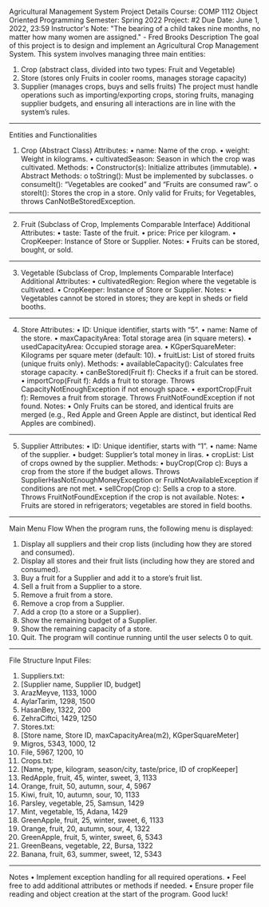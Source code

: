 Agricultural Management System
Project Details
Course: COMP 1112 Object Oriented Programming
Semester: Spring 2022
Project: #2
Due Date: June 1, 2022, 23:59
Instructor's Note: "The bearing of a child takes nine months, no matter how many women are assigned." - Fred Brooks
Description
The goal of this project is to design and implement an Agricultural Crop Management System. This system involves managing three main entities:
1.	Crop (abstract class, divided into two types: Fruit and Vegetable)
2.	Store (stores only Fruits in cooler rooms, manages storage capacity)
3.	Supplier (manages crops, buys and sells fruits)
The project must handle operations such as importing/exporting crops, storing fruits, managing supplier budgets, and ensuring all interactions are in line with the system’s rules.
________________________________________
Entities and Functionalities
1. Crop (Abstract Class)
Attributes:
•	name: Name of the crop.
•	weight: Weight in kilograms.
•	cultivatedSeason: Season in which the crop was cultivated.
Methods:
•	Constructor(s): Initialize attributes (immutable).
•	Abstract Methods: 
o	toString(): Must be implemented by subclasses.
o	consumeIt(): “Vegetables are cooked” and “Fruits are consumed raw”.
o	storeIt(): Stores the crop in a store. Only valid for Fruits; for Vegetables, throws CanNotBeStoredException.
________________________________________
2. Fruit (Subclass of Crop, Implements Comparable Interface)
Additional Attributes:
•	taste: Taste of the fruit.
•	price: Price per kilogram.
•	CropKeeper: Instance of Store or Supplier.
Notes:
•	Fruits can be stored, bought, or sold.
________________________________________
3. Vegetable (Subclass of Crop, Implements Comparable Interface)
Additional Attributes:
•	cultivatedRegion: Region where the vegetable is cultivated.
•	CropKeeper: Instance of Store or Supplier.
Notes:
•	Vegetables cannot be stored in stores; they are kept in sheds or field booths.
________________________________________
4. Store
Attributes:
•	ID: Unique identifier, starts with “5”.
•	name: Name of the store.
•	maxCapacityArea: Total storage area (in square meters).
•	usedCapacityArea: Occupied storage area.
•	KGperSquareMeter: Kilograms per square meter (default: 10).
•	fruitList: List of stored fruits (unique fruits only).
Methods:
•	availableCapacity(): Calculates free storage capacity.
•	canBeStored(Fruit f): Checks if a fruit can be stored.
•	importCrop(Fruit f): Adds a fruit to storage. Throws CapacityNotEnoughException if not enough space.
•	exportCrop(Fruit f): Removes a fruit from storage. Throws FruitNotFoundException if not found.
Notes:
•	Only Fruits can be stored, and identical fruits are merged (e.g., Red Apple and Green Apple are distinct, but identical Red Apples are combined).
________________________________________
5. Supplier
Attributes:
•	ID: Unique identifier, starts with “1”.
•	name: Name of the supplier.
•	budget: Supplier’s total money in liras.
•	cropList: List of crops owned by the supplier.
Methods:
•	buyCrop(Crop c): Buys a crop from the store if the budget allows. Throws SupplierHasNotEnoughMoneyException or FruitNotAvailableException if conditions are not met.
•	sellCrop(Crop c): Sells a crop to a store. Throws FruitNotFoundException if the crop is not available.
Notes:
•	Fruits are stored in refrigerators; vegetables are stored in field booths.
________________________________________
Main Menu Flow
When the program runs, the following menu is displayed:
1.	Display all suppliers and their crop lists (including how they are stored and consumed).
2.	Display all stores and their fruit lists (including how they are stored and consumed).
3.	Buy a fruit for a Supplier and add it to a store’s fruit list.
4.	Sell a fruit from a Supplier to a store.
5.	Remove a fruit from a store.
6.	Remove a crop from a Supplier.
7.	Add a crop (to a store or a Supplier).
8.	Show the remaining budget of a Supplier.
9.	Show the remaining capacity of a store.
10.	Quit.
The program will continue running until the user selects 0 to quit.
________________________________________
File Structure
Input Files:
1.	Suppliers.txt: 
2.	[Supplier name, Supplier ID, budget]
3.	ArazMeyve, 1133, 1000
4.	AylarTarim, 1298, 1500
5.	HasanBey, 1322, 200
6.	ZehraCiftci, 1429, 1250
7.	Stores.txt: 
8.	[Store name, Store ID, maxCapacityArea(m2), KGperSquareMeter]
9.	Migros, 5343, 1000, 12
10.	File, 5967, 1200, 10
11.	Crops.txt: 
12.	[Name, type, kilogram, season/city, taste/price, ID of cropKeeper]
13.	RedApple, fruit, 45, winter, sweet, 3, 1133
14.	Orange, fruit, 50, autumn, sour, 4, 5967
15.	Kiwi, fruit, 10, autumn, sour, 10, 1133
16.	Parsley, vegetable, 25, Samsun, 1429
17.	Mint, vegetable, 15, Adana, 1429
18.	GreenApple, fruit, 25, winter, sweet, 6, 1133
19.	Orange, fruit, 20, autumn, sour, 4, 1322
20.	GreenApple, fruit, 5, winter, sweet, 6, 5343
21.	GreenBeans, vegetable, 22, Bursa, 1322
22.	Banana, fruit, 63, summer, sweet, 12, 5343
________________________________________
Notes
•	Implement exception handling for all required operations.
•	Feel free to add additional attributes or methods if needed.
•	Ensure proper file reading and object creation at the start of the program.
Good luck!


